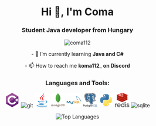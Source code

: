 <h1 align="center">Hi 👋, I'm Coma</h1>
<h3 align="center">Student Java developer from Hungary</h3>

<p align="center">
    <img src="https://komarev.com/ghpvc/?username=coma112&label=Profile%20views&color=0e75b6&style=flat" alt="coma112" />
</p>

<p align="center"> 
    - 🌱 I’m currently learning <b>Java and C#</b> 
</p>

<p align="center"> 
    - 📫 How to reach me <b>koma112_ on Discord</b> 
</p>

<h3 align="center">Languages and Tools:</h3>
<p align="center">
        <img src="https://raw.githubusercontent.com/devicons/devicon/master/icons/csharp/csharp-original.svg" alt="csharp" width="40" height="40"/> 
        <img src="https://www.vectorlogo.zone/logos/git-scm/git-scm-icon.svg" alt="git" width="40" height="40"/> 
        <img src="https://raw.githubusercontent.com/devicons/devicon/master/icons/java/java-original.svg" alt="java" width="40" height="40"/> 
        <img src="https://raw.githubusercontent.com/devicons/devicon/master/icons/mongodb/mongodb-original-wordmark.svg" alt="mongodb" width="40" height="40"/> 
        <img src="https://raw.githubusercontent.com/devicons/devicon/master/icons/mysql/mysql-original-wordmark.svg" alt="mysql" width="40" height="40"/> 
        <img src="https://raw.githubusercontent.com/devicons/devicon/master/icons/postgresql/postgresql-original-wordmark.svg" alt="postgresql" width="40" height="40"/> 
        <img src="https://raw.githubusercontent.com/devicons/devicon/master/icons/python/python-original.svg" alt="python" width="40" height="40"/> 
        <img src="https://raw.githubusercontent.com/devicons/devicon/master/icons/redis/redis-original-wordmark.svg" alt="redis" width="40" height="40"/> 
        <img src="https://www.vectorlogo.zone/logos/sqlite/sqlite-icon.svg" alt="sqlite" width="40" height="40"/> 
</p>

<p align="center">
    <img src="https://github-readme-stats.vercel.app/api/top-langs/?username=coma112&layout=donut-vertical" alt="Top Languages" />
</p>
